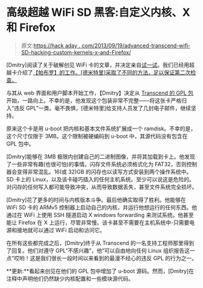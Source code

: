 # 高级超越 WiFi SD 黑客:自定义内核、X 和 Firefox

> 原文:[https://hack aday . com/2013/09/19/advanced-transcend-wifi-SD-hacking-custom-kernels-x-and-Firefox/](https://hackaday.com/2013/09/19/advanced-transcend-wifi-sd-hacking-custom-kernels-x-and-firefox/)

[Dmitry]阅读了关于破解创见 WiFi 卡的文章，并决定亲自[试一试](http://dmitry.gr/index.php?r=05.Projects&proj=15&proj=15.%20Transcend%20WiFiSD)。我们已经用超越卡介绍了[【帕布罗】的工作。[德米特里]采取了不同的方法，足以保证第二次检查。](http://hackaday.com/2013/08/12/hacking-transcend-wifi-sd-cards/)

与其从 web 界面和用户脚本开始工作，【Dmitry】决定从 [Transcend 的 GPL 包](http://www.transcend-info.com/Support/)开始，一路向上。不幸的是，他发现这个包装非常不完整——将这张卡严格归入“违反 GPL”一类。毫不畏惧，[德米特里]给支持人员发了几封电子邮件，继续坚持。

原来这个卡是用 u-boot 把内核和基本文件系统扩展成一个 ramdisk。不幸的是，这个尺寸仅限于 3MB。这个限制被硬编码到 u-boot 中，其源代码没有包含在 GPL 包中。

[Dmitry]能够在 3MB 极限内创建自己的二进制图像，并将其加载到卡上。他发现了一些非常有趣(也很可怕)的事情。闪存文件系统必须格式化为 FAT32，否则控制器会变得非常混乱。16(或 32)GB 的闪存也以读写方式安装到两个操作系统中。SD 卡上的 Linux，以及该卡碰巧插入的任何主机系统。至少可以说这是危险的。对闪存的任何写入都可能导致冲突，从而导致数据丢失，甚至文件系统完全损坏。

[Dmitry]花了更多的时间与内核版本斗争。最后他确实取得了胜利。他能够在 WiFi SD 卡的 ARMv5 控制器上启动自己的内核，并运行他想运行的任何东西。他通过在 WiFi 上使用 SSH 隧道启动 X windows forwarding 来测试系统。他甚至能让 Firefox 在 X 上运行，尽管非常慢。该卡甚至不需要在主机系统中-只需要电源和接地就可以通过 WiFi 启动和访问它。

在所有这些都完成之后，[Dmitry]终于从 Transcend 的一名支持工程师那里得到了回复。他们对遵守 GPL“不感兴趣”，他“可以自由地向任何 Linux 组织报告这一点”哎哟！这是我们很长一段时间以来看到的最漫不经心的违反 GPL 的行为之一。

**更新:**看起来创见在他们的 GPL 包中增加了 u-boot 源码。然而，[Dmitry]在注释中声明他们仍然缺少内核配置和一些模块源代码。
